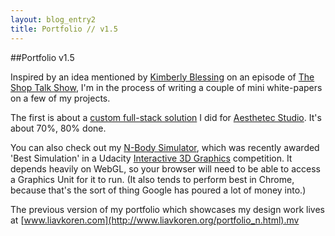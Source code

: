 ```yaml
---
layout: blog_entry2
title: Portfolio // v1.5
---
```


##Portfolio v1.5

Inspired by an idea mentioned by [Kimberly Blessing](http://kimberlyblessing.com/) on an episode of [The Shop Talk Show](http://shoptalkshow.com/episodes/085-with-kimberly-blessing/), I'm in the process of writing a couple of mini white-papers on a few of my projects.

The first is about a [custom full-stack solution](/2013/10/05/Aesthetec-BCM.html) I did for [Aesthetec Studio](http://www.aesthetec.net). It's about 70%, 80% done.

You can also check out my [N-Body Simulator](http://www.liavkoren.com/nBody_main.html), which was recently awarded 'Best Simulation' in a Udacity [Interactive 3D Graphics](http://blog.udacity.com/2013/08/interactive-3d-graphics-class-second.html) competition. It depends heavily on WebGL, so your browser will need to be able to access a Graphics Unit for it to run. (It also tends to perform best in Chrome, because that's the sort of thing Google has poured a lot of money into.)

The previous version of my portfolio which showcases my design work lives at [www.liavkoren.com](http://www.liavkoren.org/portfolio_n.html).mv